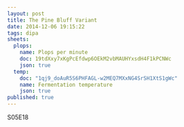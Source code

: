 ```yaml
---
layout: post
title: The Pine Bluff Variant
date: 2014-12-06 19:15:22
tags: dipa
sheets:
  plops:
    name: Plops per minute
    doc: 19tdXxy7xKgPcEfdwp6OEkM2vbMAUHYxsdH4F1kPCNWc
    json: true
  temp:
    doc: "1qj9_doAuR5S6PHFAGL-w2MEQ7MXxNG4SrSH1XtS1gWc"
    name: Fermentation temperature
    json: true
published: true
---
```


S05E18
